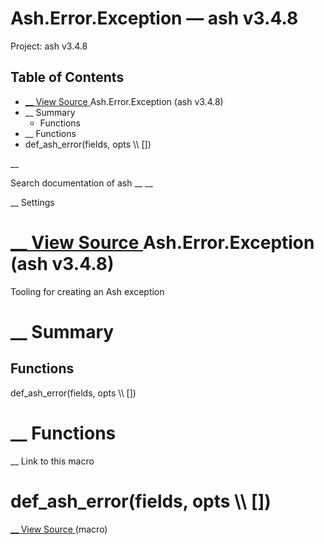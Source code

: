 # Ash.Error.Exception — ash v3.4.8

Project: ash v3.4.8

## Table of Contents

- [ __ View Source ](external_link) Ash.Error.Exception (ash v3.4.8)
- __ Summary
  - Functions
- __ Functions
- def_ash_error(fields, opts \\\ [])

__

Search documentation of ash __ __

__ Settings

#  [ __ View Source ](external_link) Ash.Error.Exception (ash v3.4.8)

Tooling for creating an Ash exception

#  __ Summary

##  Functions

def_ash_error(fields, opts \\\ [])

#  __ Functions

__ Link to this macro

# def_ash_error(fields, opts \\\ [])

[ __ View Source ](external_link) (macro)
